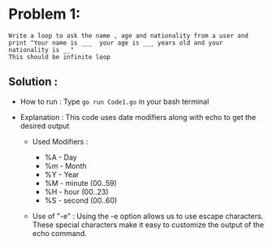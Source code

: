 # Problem 1:
```
Write a loop to ask the name , age and nationality from a user and print "Your name is ___  your age is ___ years old and your nationality is __"
This should be infinite loop
```
## Solution : 

* How to run : Type `go run Code1.go` in your bash terminal

* Explanation :
This code uses date modifiers along with echo to get the desired output
    * Used Modifiers : 
        *  %A - Day
        *  %m - Month
        *  %Y - Year 
        *  %M - minute (00..59)
        *  %H - hour (00..23)
        *  %S - second (00..60)
        
    * Use of "-e" : Using the -e option allows us to use escape characters. These special characters make it easy to customize the output of the echo command.

